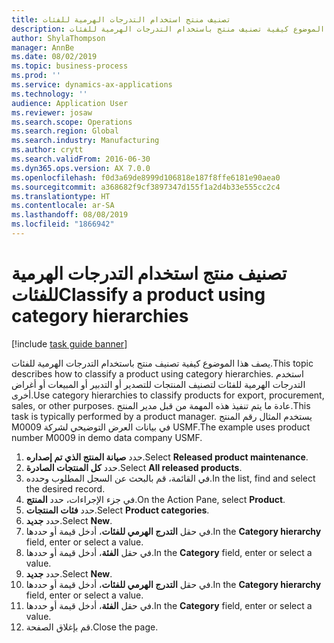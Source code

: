 ```yaml
---
title: تصنيف منتج استخدام التدرجات الهرمية للفئات
description: يصف هذا الموضوع كيفية تصنيف منتج باستخدام التدرجات الهرمية للفئات.
author: ShylaThompson
manager: AnnBe
ms.date: 08/02/2019
ms.topic: business-process
ms.prod: ''
ms.service: dynamics-ax-applications
ms.technology: ''
audience: Application User
ms.reviewer: josaw
ms.search.scope: Operations
ms.search.region: Global
ms.search.industry: Manufacturing
ms.author: crytt
ms.search.validFrom: 2016-06-30
ms.dyn365.ops.version: AX 7.0.0
ms.openlocfilehash: f0d3a69de8999d106818e187f8ffe6181e90aea0
ms.sourcegitcommit: a368682f9cf3897347d155f1a2d4b33e555cc2c4
ms.translationtype: HT
ms.contentlocale: ar-SA
ms.lasthandoff: 08/08/2019
ms.locfileid: "1866942"
---
```

# <a name="classify-a-product-using-category-hierarchies"></a><span data-ttu-id="1aa80-103">تصنيف منتج استخدام التدرجات الهرمية للفئات</span><span class="sxs-lookup"><span data-stu-id="1aa80-103">Classify a product using category hierarchies</span></span>

[!include [task guide banner](../../includes/task-guide-banner.md)]

<span data-ttu-id="1aa80-104">يصف هذا الموضوع كيفية تصنيف منتج باستخدام التدرجات الهرمية للفئات.</span><span class="sxs-lookup"><span data-stu-id="1aa80-104">This topic describes how to classify a product using category hierarchies.</span></span> <span data-ttu-id="1aa80-105">استخدم التدرجات الهرمية للفئات لتصنيف المنتجات للتصدير أو التدبير أو المبيعات أو أغراض أخرى.</span><span class="sxs-lookup"><span data-stu-id="1aa80-105">Use category hierarchies to classify products for export, procurement, sales, or other purposes.</span></span> <span data-ttu-id="1aa80-106">عادة ما يتم تنفيذ هذه المهمة من قبل مدير المنتج.</span><span class="sxs-lookup"><span data-stu-id="1aa80-106">This task is typically performed by a product manager.</span></span> <span data-ttu-id="1aa80-107">يستخدم المثال رقم المنتج M0009 في بيانات العرض التوضيحي لشركة USMF.‬</span><span class="sxs-lookup"><span data-stu-id="1aa80-107">The example uses product number M0009 in demo data company USMF.</span></span>

1. <span data-ttu-id="1aa80-108">حدد **صيانة المنتج الذي تم إصداره**.</span><span class="sxs-lookup"><span data-stu-id="1aa80-108">Select **Released product maintenance**.</span></span>
2. <span data-ttu-id="1aa80-109">حدد **كل المنتجات الصادرة**.</span><span class="sxs-lookup"><span data-stu-id="1aa80-109">Select **All released products**.</span></span>
3. <span data-ttu-id="1aa80-110">في القائمة، قم بالبحث عن السجل المطلوب وحدده.</span><span class="sxs-lookup"><span data-stu-id="1aa80-110">In the list, find and select the desired record.</span></span>
4. <span data-ttu-id="1aa80-111">في جزء الإجراءات، حدد **المنتج**.</span><span class="sxs-lookup"><span data-stu-id="1aa80-111">On the Action Pane, select **Product**.</span></span>
5. <span data-ttu-id="1aa80-112">حدد **فئات المنتجات**.</span><span class="sxs-lookup"><span data-stu-id="1aa80-112">Select **Product categories**.</span></span>
6. <span data-ttu-id="1aa80-113">حدد **جديد**.</span><span class="sxs-lookup"><span data-stu-id="1aa80-113">Select **New**.</span></span>
7. <span data-ttu-id="1aa80-114">في حقل **التدرج الهرمي للفئات**، أدخل قيمة أو حددها.</span><span class="sxs-lookup"><span data-stu-id="1aa80-114">In the **Category hierarchy** field, enter or select a value.</span></span>
8. <span data-ttu-id="1aa80-115">في حقل **الفئة**، أدخل قيمة أو حددها.</span><span class="sxs-lookup"><span data-stu-id="1aa80-115">In the **Category** field, enter or select a value.</span></span>
9. <span data-ttu-id="1aa80-116">حدد **جديد**.</span><span class="sxs-lookup"><span data-stu-id="1aa80-116">Select **New**.</span></span>
10. <span data-ttu-id="1aa80-117">في حقل **التدرج الهرمي للفئات**، أدخل قيمة أو حددها.</span><span class="sxs-lookup"><span data-stu-id="1aa80-117">In the **Category hierarchy** field, enter or select a value.</span></span>
11. <span data-ttu-id="1aa80-118">في حقل **الفئة**، أدخل قيمة أو حددها.</span><span class="sxs-lookup"><span data-stu-id="1aa80-118">In the **Category** field, enter or select a value.</span></span>
12. <span data-ttu-id="1aa80-119">قم بإغلاق الصفحة.</span><span class="sxs-lookup"><span data-stu-id="1aa80-119">Close the page.</span></span>

